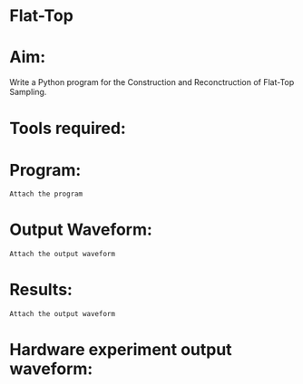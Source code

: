 # Flat-Top
# Aim:

Write a Python program for the Construction and Reconctruction of Flat-Top Sampling.

# Tools required:

# Program:
```
Attach the program
```
# Output Waveform:
```
Attach the output waveform
```
# Results:
```
Attach the output waveform
```
# Hardware experiment output waveform:
